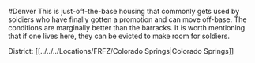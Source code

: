 #Denver 
This is just-off-the-base housing that commonly gets used by soldiers who have finally gotten a promotion and can move off-base. The conditions are marginally better than the barracks. It is worth mentioning that if one lives here, they can be evicted to make room for soldiers.

District: [[../../../Locations/FRFZ/Colorado Springs|Colorado Springs]]